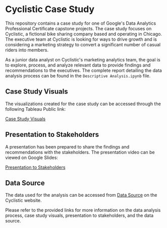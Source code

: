 # Cyclistic Case Study

This repository contains a case study for one of Google's Data Analytics Professional Certificate capstone projects. The case study focuses on Cyclistic, a fictional bike sharing company based and operating in Chicago. The executive team at Cyclistic is looking for ways to drive growth and is considering a marketing strategy to convert a significant number of casual riders into members.

As a junior data analyst on Cyclistic's marketing analytics team, the goal is to explore, process, and analyze relevant data to provide findings and recommendations to the executives. The complete report detailing the data analysis process can be found in the `Descriptive Analysis.ipynb` file.

## Case Study Visuals

The visualizations created for the case study can be accessed through the following Tableau Public link:

[Case Study Visuals](https://public.tableau.com/app/profile/shubham200137/viz/CaseStudy-CyclisticBikeSharing_16882185009110/CyclisticCaseStudy)

## Presentation to Stakeholders

A presentation has been prepared to share the findings and recommendations with the stakeholders. The presentation video can be viewed on Google Slides:

[Presentation to Stakeholders](https://docs.google.com/presentation/d/1cf0C8jB1hERkEj-JXU3VThhc2X95P1tw9i00P89n614/edit?usp=sharing)

## **Data Source**

The data used for the analysis can be accessed from [Data Source](https://divvy-tripdata.s3.amazonaws.com/index.html) on the Cyclistic website.

Please refer to the provided links for more information on the data analysis process, case study visuals, presentation to stakeholders, and the data source.



